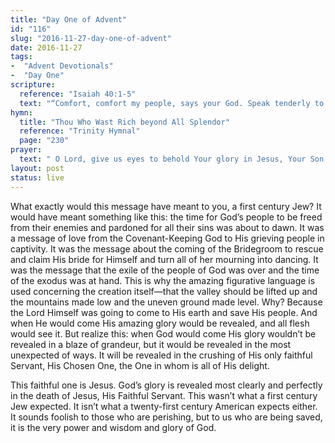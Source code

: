 ```yaml
---
title: "Day One of Advent"
id: "116"
slug: "2016-11-27-day-one-of-advent"
date: 2016-11-27
tags:
-  "Advent Devotionals"
-  "Day One"
scripture:
  reference: "Isaiah 40:1-5"
  text: "“Comfort, comfort my people, says your God. Speak tenderly to Jerusalem, and cry to her that her warfare is ended, that her iniquity is pardoned, that she has received from the Lord’s hand double for all her sins. A voice cries: In the wilderness prepare the way of the Lord; make straight in the desert a highway for our God. Every valley shall be lifted up, and every mountain and hill be made low; the uneven ground shall become level, and the rough places a plain. And the glory of the Lord shall be revealed, and all flesh shall see it together, for the mouth of the Lord has spoken.”"
hymn:
  title: "Thou Who Wast Rich beyond All Splendor"
  reference: "Trinity Hymnal"
  page: "230"
prayer:
  text: " O Lord, give us eyes to behold Your glory in Jesus, Your Son. Amen."
layout: post
status: live
---
```


What exactly would this message have meant to you, a first century Jew? It would have meant something like this: the time for God’s people to be freed from their enemies and pardoned for all their sins was about to dawn. It was a message of love from the Covenant-Keeping God to His grieving people in captivity. It was the message about the coming of the Bridegroom to rescue and claim His bride for Himself and turn all of her mourning into dancing. It was the message that the exile of the people of God was over and the time of the exodus was at hand. This is why the amazing figurative language is used concerning the creation itself—that the valley should be lifted up and the mountains made low and the uneven ground made level. Why? Because the Lord Himself was going to come to His earth and save His people. And when He would come His amazing glory would be revealed, and all flesh would see it. But realize this: when God would come His glory wouldn’t be revealed in a blaze of grandeur, but it would be revealed in the most unexpected of ways. It will be revealed in the crushing of His only faithful Servant, His Chosen One, the One in whom is all of His delight.

This faithful one is Jesus. God’s glory is revealed most clearly and perfectly in the death of Jesus, His Faithful Servant. This wasn’t what a first century Jew expected. It isn’t what a twenty-first century American expects either. It sounds foolish to those who are perishing, but to us who are being saved, it is the very power and wisdom and glory of God.

